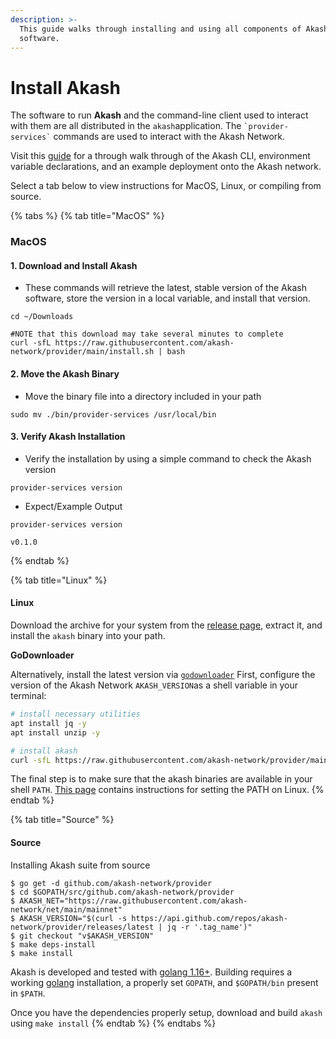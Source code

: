 ```yaml
---
description: >-
  This guide walks through installing and using all components of Akash
  software.
---
```


# Install Akash

The software to run **Akash** and the command-line client used to interact with them are all distributed in the `akash`application. The `` `provider-services` `` commands are used to interact with the Akash Network.

Visit this [guide](../guides/cli/detailed-steps/) for a through walk through of the Akash CLI, environment variable declarations, and an example deployment onto the Akash network.

Select a tab below to view instructions for MacOS, Linux, or compiling from source.

{% tabs %}
{% tab title="MacOS" %}
### MacOS

#### 1. Download and Install Akash

* These commands will retrieve the latest, stable version of the Akash software, store the version in a local variable, and install that version.

```
cd ~/Downloads

#NOTE that this download may take several minutes to complete
curl -sfL https://raw.githubusercontent.com/akash-network/provider/main/install.sh | bash
```

#### 2. Move the Akash Binary

* Move the binary file into a directory included in your path

```
sudo mv ./bin/provider-services /usr/local/bin
```

#### 3. Verify Akash Installation

* Verify the installation by using a simple command to check the Akash version

```
provider-services version
```

* Expect/Example Output

```
provider-services version

v0.1.0
```
{% endtab %}

{% tab title="Linux" %}
#### Linux

Download the archive for your system from the [release page](https://github.com/akash-network/node/releases), extract it, and install the `akash` binary into your path.

**GoDownloader**

Alternatively, install the latest version via [`godownloader`](https://github.com/goreleaser/godownloader) First, configure the version of the Akash Network `AKASH_VERSION`as a shell variable in your terminal:

```bash
# install necessary utilities
apt install jq -y
apt install unzip -y

# install akash 
curl -sfL https://raw.githubusercontent.com/akash-network/provider/main/install.sh | bash
```

The final step is to make sure that the akash binaries are available in your shell `PATH`. [This page](https://stackoverflow.com/questions/14637979/how-to-permanently-set-path-on-linux-unix) contains instructions for setting the PATH on Linux.
{% endtab %}

{% tab title="Source" %}
#### Source

Installing Akash suite from source

```
$ go get -d github.com/akash-network/provider
$ cd $GOPATH/src/github.com/akash-network/provider
$ AKASH_NET="https://raw.githubusercontent.com/akash-network/net/main/mainnet"
$ AKASH_VERSION="$(curl -s https://api.github.com/repos/akash-network/provider/releases/latest | jq -r '.tag_name')"
$ git checkout "v$AKASH_VERSION"
$ make deps-install
$ make install
```

Akash is developed and tested with [golang 1.16+](https://golang.org/). Building requires a working [golang](https://golang.org/) installation, a properly set `GOPATH`, and `$GOPATH/bin` present in `$PATH`.

Once you have the dependencies properly setup, download and build `akash` using `make install`
{% endtab %}
{% endtabs %}

